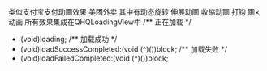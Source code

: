 类似支付宝支付动画效果 美团外卖 其中有动态旋转 伸展动画 收缩动画 打钩 画× 动画
所有效果集成在QHQLoadingView中
/**
正在加载
*/
- (void)loading;
/**
加载成功
*/
- (void)loadSuccessCompleted:(void (^)())block;
/**
加载失败
*/
- (void)loadFailedCompleted:(void (^)())block;
